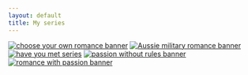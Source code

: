 ```yaml
---
layout: default
title: My series
---
```

[![choose your own romance banner]({{site.baseurl}}/images/carousel/web-banner-cyo.png)]({{site.baseurl}}/series/choose-your-own)
[![Aussie military romance banner]({{site.baseurl}}/images/carousel/web-banner-military-series.png)]({{site.baseurl}}/series/aussie-military-romance)
[![have you met series]({{site.baseurl}}/images/carousel/web-banner-have-you-met.png)]({{site.baseurl}}/series/have-you-met)
[![passion without rules banner]({{site.baseurl}}/images/carousel/web-banner-no-rules.png)]({{site.baseurl}}/series/passion-without-rules)
[![romance with passion banner]({{site.baseurl}}/images/carousel/web-banner-romance.png)]({{site.baseurl}}/series/romance-with-passion)